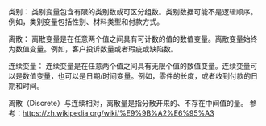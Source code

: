 

类别：
类别变量包含有限的类别数或可区分组数。类别数据可能不是逻辑顺序。例如，类别变量包括性别、材料类型和付款方式。

离散：
离散变量是在任意两个值之间具有可计数的值的数值变量。离散变量始终为数值变量。例如，客户投诉数量或者瑕疵或缺陷数。

连续变量：
连续变量是在任意两个值之间具有无限个值的数值变量。连续变量可以是数值变量，也可以是日期/时间变量。例如，零件的长度，或者收到付款的日期和时间。




离散（Discrete）与连续相对，离散量是指分散开来的、不存在中间值的量。
参考：https://zh.wikipedia.org/wiki/%E9%9B%A2%E6%95%A3